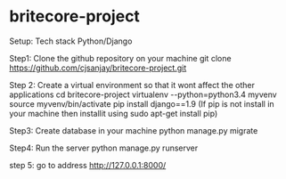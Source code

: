 # britecore-project
Setup: Tech stack Python/Django

Step1: Clone the github repository on your machine
    git clone https://github.com/cjsanjay/britecore-project.git
 
Step 2: Create a virtual environment so that it wont affect the other applications
    cd britecore-project
    virtualenv --python=python3.4 myvenv
    source myvenv/bin/activate
    pip install django==1.9 
    (If pip is not install in your machine then installit using sudo apt-get install pip)

Step3: Create database in your machine
    python manage.py migrate

Step4: Run the server
    python manage.py runserver

step 5:  go to address http://127.0.0.1:8000/

               
 
